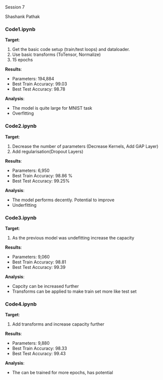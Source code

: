 Session 7

Shashank Pathak

### Code1.ipynb

**Target**:

1. Get the basic code setup (train/test loops) and dataloader. 
2. Use basic transforms (ToTensor, Normalize)
3. 15 epochs

**Results**:

* Parameters:  194,884
* Best Train Accuracy: 99.03
* Best Test Accuracy: 98.78

**Analysis**:

* The model is quite large for MNIST task 
* Overfitting

### Code2.ipynb

**Target**:

1. Decrease the number of parameters (Decrease Kernels, Add GAP Layer)
2. Add regularisation(Dropout Layers)

**Results**:

* Parameters: 6,950
* Best Train Accuracy: 98.86 %
* Best Test Accuracy: 99.25%

**Analysis**:

* The model performs decently. Potential to improve
* Underfitting


### Code3.ipynb

**Target**:

1. As the previous model was undefitting increase the capacity 

**Results**:

* Parameters: 9,060
* Best Train Accuracy: 98.81
* Best Test Accuracy: 99.39

**Analysis**:

* Capcity can be increased further
* Transforms can be applied to make train set more like test set



### Code4.ipynb

**Target**:

1. Add transforms and increase capacity further

**Results**:

* Parameters: 9,880
* Best Train Accuracy: 98.33
* Best Test Accuracy: 99.43

**Analysis**:

* The can be trained for more epochs, has potential 
